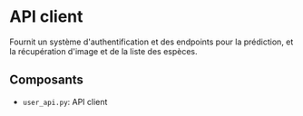 # API client

Fournit un système d'authentification et des endpoints pour la prédiction, et la récupération d'image et de la liste des espèces.

## Composants

- `user_api.py`: API client
